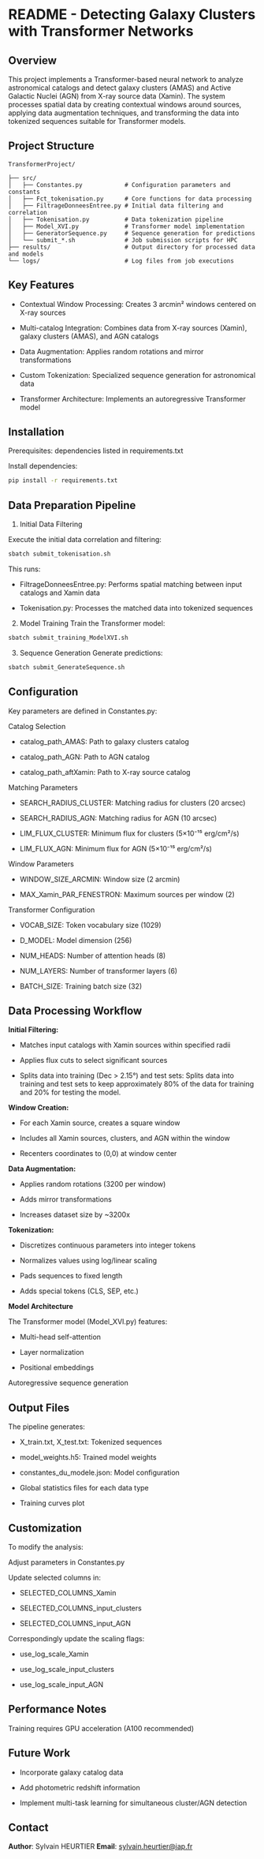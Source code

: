 # **README - Detecting Galaxy Clusters with Transformer Networks**

## **Overview**

This project implements a Transformer-based neural network to analyze astronomical catalogs and detect galaxy clusters (AMAS) and Active Galactic Nuclei (AGN) from X-ray source data (Xamin). The system processes spatial data by creating contextual windows around sources, applying data augmentation techniques, and transforming the data into tokenized sequences suitable for Transformer models.

## **Project Structure**

```text
TransformerProject/

├── src/
│   ├── Constantes.py            # Configuration parameters and constants
│   ├── Fct_tokenisation.py      # Core functions for data processing
│   ├── FiltrageDonneesEntree.py # Initial data filtering and correlation
│   ├── Tokenisation.py          # Data tokenization pipeline
│   ├── Model_XVI.py             # Transformer model implementation
│   ├── GeneratorSequence.py     # Sequence generation for predictions
│   └── submit_*.sh              # Job submission scripts for HPC
├── results/                     # Output directory for processed data and models
└── logs/                        # Log files from job executions
```
## **Key Features**

- Contextual Window Processing: Creates 3 arcmin² windows centered on X-ray sources

- Multi-catalog Integration: Combines data from X-ray sources (Xamin), galaxy clusters (AMAS), and AGN catalogs

- Data Augmentation: Applies random rotations and mirror transformations

- Custom Tokenization: Specialized sequence generation for astronomical data

- Transformer Architecture: Implements an autoregressive Transformer model

## **Installation**
Prerequisites: dependencies listed in requirements.txt


Install dependencies: 
```bash
pip install -r requirements.txt
```

## **Data Preparation Pipeline**

1. Initial Data Filtering

Execute the initial data correlation and filtering:

```bash
sbatch submit_tokenisation.sh
```

This runs:

- FiltrageDonneesEntree.py: Performs spatial matching between input catalogs and Xamin data

- Tokenisation.py: Processes the matched data into tokenized sequences

2. Model Training
Train the Transformer model:
```bash
sbatch submit_training_ModelXVI.sh
```
3. Sequence Generation
Generate predictions:

```bash
sbatch submit_GenerateSequence.sh
```

## **Configuration**

Key parameters are defined in Constantes.py:

Catalog Selection

- catalog_path_AMAS: Path to galaxy clusters catalog

- catalog_path_AGN: Path to AGN catalog

- catalog_path_aftXamin: Path to X-ray source catalog

Matching Parameters

- SEARCH_RADIUS_CLUSTER: Matching radius for clusters (20 arcsec)

- SEARCH_RADIUS_AGN: Matching radius for AGN (10 arcsec)

- LIM_FLUX_CLUSTER: Minimum flux for clusters (5×10⁻¹⁵ erg/cm²/s)

- LIM_FLUX_AGN: Minimum flux for AGN (5×10⁻¹⁵ erg/cm²/s)

Window Parameters

- WINDOW_SIZE_ARCMIN: Window size (2 arcmin)

- MAX_Xamin_PAR_FENESTRON: Maximum sources per window (2)

Transformer Configuration

- VOCAB_SIZE: Token vocabulary size (1029)

- D_MODEL: Model dimension (256)

- NUM_HEADS: Number of attention heads (8)

- NUM_LAYERS: Number of transformer layers (6)

- BATCH_SIZE: Training batch size (32)

## **Data Processing Workflow**

**Initial Filtering:**

- Matches input catalogs with Xamin sources within specified radii

- Applies flux cuts to select significant sources

- Splits data into training (Dec > 2.15°) and test sets: Splits data into training and test sets to keep approximately 80% of the data for training and 20% for testing the model.

**Window Creation:**

- For each Xamin source, creates a square window

- Includes all Xamin sources, clusters, and AGN within the window

- Recenters coordinates to (0,0) at window center

**Data Augmentation:**

- Applies random rotations (3200 per window)

- Adds mirror transformations

- Increases dataset size by ~3200x

**Tokenization:**

- Discretizes continuous parameters into integer tokens

- Normalizes values using log/linear scaling

- Pads sequences to fixed length

- Adds special tokens (CLS, SEP, etc.)

**Model Architecture**

The Transformer model (Model_XVI.py) features:

- Multi-head self-attention

- Layer normalization

- Positional embeddings

Autoregressive sequence generation

## **Output Files**

The pipeline generates:

- X_train.txt, X_test.txt: Tokenized sequences

- model_weights.h5: Trained model weights

- constantes_du_modele.json: Model configuration

- Global statistics files for each data type

- Training curves plot

## **Customization**
To modify the analysis:

Adjust parameters in Constantes.py

Update selected columns in:

- SELECTED_COLUMNS_Xamin

- SELECTED_COLUMNS_input_clusters

- SELECTED_COLUMNS_input_AGN

Correspondingly update the scaling flags:

- use_log_scale_Xamin

- use_log_scale_input_clusters

- use_log_scale_input_AGN

## Performance Notes

Training requires GPU acceleration (A100 recommended)

## Future Work
- Incorporate galaxy catalog data

- Add photometric redshift information

- Implement multi-task learning for simultaneous cluster/AGN detection

## Contact

**Author**: Sylvain HEURTIER
**Email**: sylvain.heurtier@iap.fr